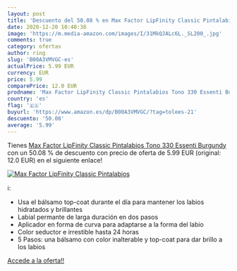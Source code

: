 ```yaml
---
layout: post
title: 'Descuento del 50.08 % en Max Factor LipFinity Classic Pintalabios'
date: 2020-12-20 10:40:38
image: 'https://m.media-amazon.com/images/I/31MkQJALc6L._SL200_.jpg'
comments: true
category: ofertas
author: ring
slug: 'B00A3VMVGC-es'
actualPrice: 5.99 EUR
currency: EUR
price: 5.99
comparePrice: 12.0 EUR
prodname: 'Max Factor LipFinity Classic Pintalabios Tono 330 Essenti Burgundy'
country: 'es'
flag: '🇪🇸'
buyurl: 'https://www.amazon.es/dp/B00A3VMVGC/?tag=tolees-21'
descuento: '50.08'
average: '5.99'
---
```


Tienes [Max Factor LipFinity Classic Pintalabios Tono 330 Essenti Burgundy](https://www.amazon.es/dp/B00A3VMVGC/?tag=tolees-21) con un 50.08 % de descuento con precio de oferta de 5.99 EUR (original: 12.0 EUR) en el siguiente enlace!

[![Max Factor LipFinity Classic Pintalabios](https://m.media-amazon.com/images/I/31MkQJALc6L._SL200_.jpg)](https://www.amazon.es/dp/B00A3VMVGC/?tag=tolees-21)

ℹ️:

- Usa el bálsamo top-coat durante el día para mantener los labios hidratados y brillantes
- Labial permante de larga duración en dos pasos
- Aplicador en forma de curva para adaptarse a la forma del labio
- Color seductor e irrestible hasta 24 horas
- 5 Pasos: una bálsamo con color inalterable y top-coat para dar brillo a los labios

[Accede a la oferta!!](https://www.amazon.es/dp/B00A3VMVGC/?tag=tolees-21)
